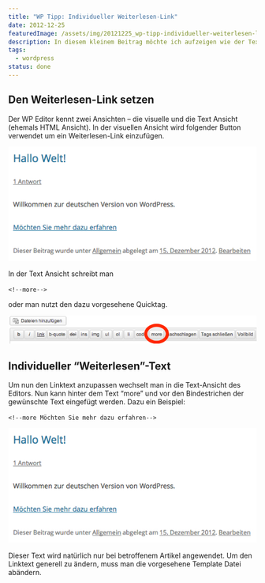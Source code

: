```yaml
---
title: "WP Tipp: Individueller Weiterlesen-Link"
date: 2012-12-25
featuredImage: /assets/img/20121225_wp-tipp-individueller-weiterlesen-link.jpeg
description: In diesem kleinem Beitrag möchte ich aufzeigen wie der Text des Weiterlesen-Links individuell angepasst werden kann.
tags:
  - wordpress
status: done
---
```

## Den Weiterlesen-Link setzen

Der WP Editor kennt zwei Ansichten – die visuelle und die Text Ansicht (ehemals HTML Ansicht). In der visuellen Ansicht wird folgender Button verwendet um ein Weiterlesen-Link einzufügen.

![Weiterlesen-Link Button](/assets/img/20121225_wp-tipp-individueller-weiterlesen-link_1.jpeg)

In der Text Ansicht schreibt man

`<!--more-->`

oder man nutzt den dazu vorgesehene Quicktag.

![Weiterlesen-Link Quicktag](/assets/img/20121225_wp-tipp-individueller-weiterlesen-link_2.jpeg)

## Individueller “Weiterlesen”-Text

Um nun den Linktext anzupassen wechselt man in die Text-Ansicht des Editors. Nun kann hinter dem Text “more” und vor den Bindestrichen der gewünschte Text eingefügt werden. Dazu ein Beispiel:

`<!--more Möchten Sie mehr dazu erfahren-->`

![Weiterlesen-Link Beispiel](/assets/img/20121225_wp-tipp-individueller-weiterlesen-link_3.jpeg)

Dieser Text wird natürlich nur bei betroffenem Artikel angewendet. Um den Linktext generell zu ändern, muss man die vorgesehene Template Datei abändern.


